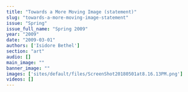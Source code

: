 ```yaml
---
title: "Towards a More Moving Image (statement)"
slug: "towards-a-more-moving-image-statement"
issue: "Spring"
issue_full_name: "Spring 2009"
year: "2009"
date: "2009-03-01"
authors: ['Isidore Bethel']
section: "art"
audio: []
main_image: ""
banner_image: ""
images: ['sites/default/files/ScreenShot20180501at8.16.13PM.png']
videos: []
---
```

